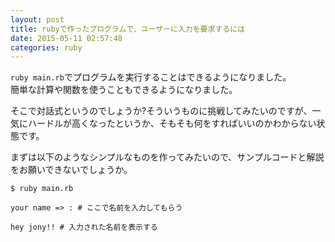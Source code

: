 ```yaml
---
layout: post
title: rubyで作ったプログラムで、ユーザーに入力を要求するには
date: 2015-05-11 02:57:48
categories: ruby
---
```

<!-- {% raw %} -->
<p><code>ruby main.rb</code>でプログラムを実行することはできるようになりました。<br>
簡単な計算や関数を使うこともできるようになりました。</p>

<p>そこで対話式というのでしょうか?そういうものに挑戦してみたいのですが、一気にハードルが高くなったというか、そもそも何をすればいいのかわからない状態です。</p>

<p>まずは以下のようなシンプルなものを作ってみたいので、サンプルコードと解説をお願いできないでしょうか。</p>

<pre><code>$ ruby main.rb

your name =&gt; : # ここで名前を入力してもらう

hey jony!! # 入力された名前を表示する
</code></pre>
<!-- {% endraw %} -->
